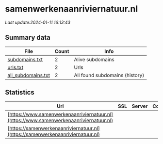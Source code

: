 # samenwerkenaanriviernatuur.nl
*Last update:2024-01-11 16:13:43*
## Summary data
| File       | Count | Info |
|------------|-------|------|
|[subdomains.txt](/data/samenwerkenaanriviernatuur/subdomains.txt)|2|Alive subdomains|
|[urls.txt](/data/samenwerkenaanriviernatuur/urls.txt)|2|Urls|
|[all_subdomains.txt](/data/samenwerkenaanriviernatuur/all_subdomains.txt)|2|All found subdomains (history)|
## Statistics
| Url | SSL | Server | Cookie | HSTS | CSP | XFO | XXP | RP | Tech |
|------------|-------|------|------|------|------|------|------|------|------|
|[https://www.samenwerkenaanriviernatuur.nl](https://www.samenwerkenaanriviernatuur.nl)| | | |:white_check_mark: | | |:white_check_mark: | |:white_check_mark: | |:white_check_mark: | |HSTS Microsoft ASP.N...| |
|[https://samenwerkenaanriviernatuur.nl](https://samenwerkenaanriviernatuur.nl)| | | |:white_check_mark: | | |:white_check_mark: | |:white_check_mark: | |:white_check_mark: | |HSTS Microsoft ASP.N...| |